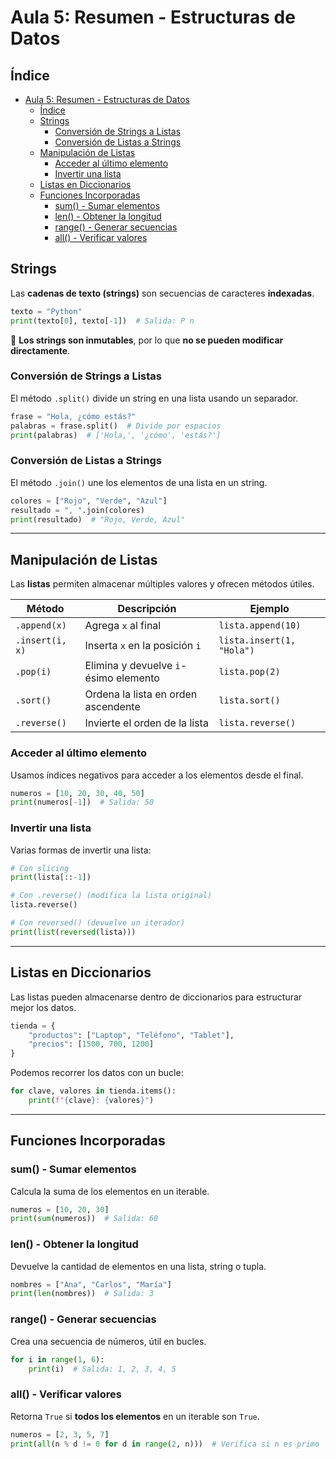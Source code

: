 # Aula 5: Resumen - Estructuras de Datos

## Índice
- [Aula 5: Resumen - Estructuras de Datos](#aula-5-resumen---estructuras-de-datos)
  - [Índice](#índice)
  - [Strings](#strings)
    - [Conversión de Strings a Listas](#conversión-de-strings-a-listas)
    - [Conversión de Listas a Strings](#conversión-de-listas-a-strings)
  - [Manipulación de Listas](#manipulación-de-listas)
    - [Acceder al último elemento](#acceder-al-último-elemento)
    - [Invertir una lista](#invertir-una-lista)
  - [Listas en Diccionarios](#listas-en-diccionarios)
  - [Funciones Incorporadas](#funciones-incorporadas)
    - [sum() - Sumar elementos](#sum---sumar-elementos)
    - [len() - Obtener la longitud](#len---obtener-la-longitud)
    - [range() - Generar secuencias](#range---generar-secuencias)
    - [all() - Verificar valores](#all---verificar-valores)

## Strings
Las **cadenas de texto (strings)** son secuencias de caracteres **indexadas**.  

```python
texto = "Python"
print(texto[0], texto[-1])  # Salida: P n
```
📌 **Los strings son inmutables**, por lo que **no se pueden modificar directamente**.

### Conversión de Strings a Listas
El método `.split()` divide un string en una lista usando un separador.

```python
frase = "Hola, ¿cómo estás?"
palabras = frase.split()  # Divide por espacios
print(palabras)  # ['Hola,', '¿cómo', 'estás?']
```

### Conversión de Listas a Strings
El método `.join()` une los elementos de una lista en un string.

```python
colores = ["Rojo", "Verde", "Azul"]
resultado = ", ".join(colores)
print(resultado)  # "Rojo, Verde, Azul"
```

---

## Manipulación de Listas
Las **listas** permiten almacenar múltiples valores y ofrecen métodos útiles.

| Método          | Descripción                           | Ejemplo                   |
| --------------- | ------------------------------------- | ------------------------- |
| `.append(x)`    | Agrega `x` al final                   | `lista.append(10)`        |
| `.insert(i, x)` | Inserta `x` en la posición `i`        | `lista.insert(1, "Hola")` |
| `.pop(i)`       | Elimina y devuelve `i`-ésimo elemento | `lista.pop(2)`            |
| `.sort()`       | Ordena la lista en orden ascendente   | `lista.sort()`            |
| `.reverse()`    | Invierte el orden de la lista         | `lista.reverse()`         |

### Acceder al último elemento
Usamos índices negativos para acceder a los elementos desde el final.

```python
numeros = [10, 20, 30, 40, 50]
print(numeros[-1])  # Salida: 50
```

### Invertir una lista
Varias formas de invertir una lista:
```python
# Con slicing
print(lista[::-1])  

# Con .reverse() (modifica la lista original)
lista.reverse()

# Con reversed() (devuelve un iterador)
print(list(reversed(lista)))
```

---

## Listas en Diccionarios
Las listas pueden almacenarse dentro de diccionarios para estructurar mejor los datos.

```python
tienda = {
    "productos": ["Laptop", "Teléfono", "Tablet"],
    "precios": [1500, 700, 1200]
}
```

Podemos recorrer los datos con un bucle:
```python
for clave, valores in tienda.items():
    print(f"{clave}: {valores}")
```

---

## Funciones Incorporadas

### sum() - Sumar elementos
Calcula la suma de los elementos en un iterable.
```python
numeros = [10, 20, 30]
print(sum(numeros))  # Salida: 60
```

### len() - Obtener la longitud
Devuelve la cantidad de elementos en una lista, string o tupla.
```python
nombres = ["Ana", "Carlos", "María"]
print(len(nombres))  # Salida: 3
```

### range() - Generar secuencias
Crea una secuencia de números, útil en bucles.
```python
for i in range(1, 6):
    print(i)  # Salida: 1, 2, 3, 4, 5
```

### all() - Verificar valores
Retorna `True` si **todos los elementos** en un iterable son `True`.
```python
numeros = [2, 3, 5, 7]
print(all(n % d != 0 for d in range(2, n)))  # Verifica si n es primo
```